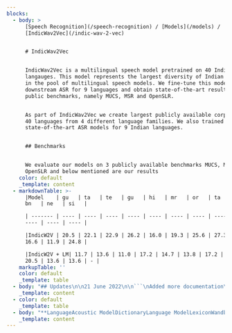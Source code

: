```yaml
---
blocks:
  - body: >
      [Speech Recognition](/speech-recognition) / [Models](/models) /
      [IndicWav2Vec](/indic-wav-2-vec)


      # IndicWav2Vec


      IndicWav2Vec is a multilingual speech model pretrained on 40 Indian
      langauges. This model represents the largest diversity of Indian languages
      in the pool of multilingual speech models. We fine-tune this model for
      downstream ASR for 9 languages and obtain state-of-the-art results on 3
      public benchmarks, namely MUCS, MSR and OpenSLR.


      As part of IndicWav2Vec we create largest publicly available corpora for
      40 languages from 4 different language families. We also trained
      state-of-the-art ASR models for 9 Indian languages.


      ## Benchmarks


      We evaluate our models on 3 publicly available benchmarks MUCS, MSR and
      OpenSLR and below mentioned are our results
    color: default
    _template: content
  - markdownTable: >-
      |Model    | gu   | ta   | te   | gu   | hi   | mr   | or   | ta   | te   |
      bn   | ne   | si   |

      | ------- | ---- | ---- | ---- | ---- | ---- | ---- | ---- | ---- | ---- |
      ---- | ---- | ---- |

      |IndicW2V | 20.5 | 22.1 | 22.9 | 26.2 | 16.0 | 19.3 | 25.6 | 27.3 | 29.3 |
      16.6 | 11.9 | 24.8 |

      |IndicW2V + LM| 11.7 | 13.6 | 11.0 | 17.2 | 14.7 | 13.8 | 17.2 | 25.0 |
      20.5 | 13.6 | 13.6 | - |
    markupTable: ''
    color: default
    _template: table
  - body: "## Updates\n\n21 June 2022\n\n```\nAdded more documentation\r\n\n```\n\n## Table of contents\n\n*   [IndicWav2Vec](https://github.com/AI4Bharat/IndicWav2Vec#indicwav2vec)\n    *   [Benchmarks](https://github.com/AI4Bharat/IndicWav2Vec#benchmarks)\n    *   [Updates](https://github.com/AI4Bharat/IndicWav2Vec#updates)\n    *   [Table of contents](https://github.com/AI4Bharat/IndicWav2Vec#table-of-contents)\n    *   [Resources](https://github.com/AI4Bharat/IndicWav2Vec#resources)\n        *   [Download Models](https://github.com/AI4Bharat/IndicWav2Vec#download-models)\n        *   [Hosted API Usage](https://github.com/AI4Bharat/IndicWav2Vec#hosted-api-usage)\n        *   [Accessing on ULCA](https://github.com/AI4Bharat/IndicWav2Vec#accessing-on-ulca)\n    *   [Quick start](https://github.com/AI4Bharat/IndicWav2Vec#quick-start)\n        *   [Python Inference](https://github.com/AI4Bharat/IndicWav2Vec#python-inference)\n        *   [Huggingface Inference](https://github.com/AI4Bharat/IndicWav2Vec#huggingface-inference)\n    *   [Tutorials](https://github.com/AI4Bharat/IndicWav2Vec#tutorials)\n        *   [Setting up your environment](https://github.com/AI4Bharat/IndicWav2Vec#setting-up-your-environment)\n        *   [Pretraining](https://github.com/AI4Bharat/IndicWav2Vec#pretraining)\n            *   [Data preparation](https://github.com/AI4Bharat/IndicWav2Vec#data-preparation)\n            *   [Manifest Creation](https://github.com/AI4Bharat/IndicWav2Vec#manifest-creation)\n        *   [Training procedure and code](https://github.com/AI4Bharat/IndicWav2Vec#training-procedure-and-code)\n        *   [Finetuning](https://github.com/AI4Bharat/IndicWav2Vec#finetuning)\n            *   [Data preparation](https://github.com/AI4Bharat/IndicWav2Vec#data-preparation-1)\n            *   [Finetuning procedure and code](https://github.com/AI4Bharat/IndicWav2Vec#finetuning-procedure-and-code)\n            *   [Finetuning procedure and code](https://github.com/AI4Bharat/IndicWav2Vec#finetuning-procedure-and-code-1)\n        *   [Language Modelling (LM)](https://github.com/AI4Bharat/IndicWav2Vec#language-modelling-lm)\n            *   [Data preparation](https://github.com/AI4Bharat/IndicWav2Vec#data-preparation-2)\n            *   [Training details](https://github.com/AI4Bharat/IndicWav2Vec#training-details)\n        *   [Evaluating ASR models](https://github.com/AI4Bharat/IndicWav2Vec#evaluating-asr-models)\n        *   [Model exporting](https://github.com/AI4Bharat/IndicWav2Vec#model-exporting)\n        *   [Deployment](https://github.com/AI4Bharat/IndicWav2Vec#deployment)\n    *   [Cite](https://github.com/AI4Bharat/IndicWav2Vec#cite)\n    *   [License](https://github.com/AI4Bharat/IndicWav2Vec#license)\n    *   [Contributors](https://github.com/AI4Bharat/IndicWav2Vec#contributors)\n    *   [Contact](https://github.com/AI4Bharat/IndicWav2Vec#contact)\n\n## Resources\n\n### Download Models\n\nFinetuned Models\n"
    _template: content
  - color: default
    _template: table
  - body: "**LanguageAcoustic ModelDictionaryLanguage ModelLexiconWandb**Bengali[fairseq](https://storage.googleapis.com/indicwav2vec-public/fine-tuning-ckpts/bengali\\_large.pt)\_|\_[\\[hf\\]](https://github.com/AI4Bharat/IndicWav2Vec/blob/main)[link](https://github.com/AI4Bharat/IndicWav2Vec/blob/main)[KenLM](https://storage.googleapis.com/indicwav2vec-public/language-models/bengali.zip)[link](https://storage.googleapis.com/indicwav2vec-public/language-models/bengali.zip)[link](https://github.com/AI4Bharat/IndicWav2Vec/blob/main)Gujarati[fairseq](https://storage.googleapis.com/indicwav2vec-public/fine-tuning-ckpts/gujarati\\_large.pt)\_/\_[hf](https://github.com/AI4Bharat/IndicWav2Vec/blob/main)[link](https://github.com/AI4Bharat/IndicWav2Vec/blob/main)[KenLM](https://storage.googleapis.com/indicwav2vec-public/language-models/guharati.zip)[link](https://storage.googleapis.com/indicwav2vec-public/language-models/guharati.zip)[link](https://github.com/AI4Bharat/IndicWav2Vec/blob/main)Hindi[fairseq](https://storage.googleapis.com/indicwav2vec-public/fine-tuning-ckpts/hindi\\_large.pt)\_/\_[hf](https://github.com/AI4Bharat/IndicWav2Vec/blob/main)[link](https://github.com/AI4Bharat/IndicWav2Vec/blob/main)[KenLM](https://storage.googleapis.com/indicwav2vec-public/language-models/hindi.zip)[link](https://storage.googleapis.com/indicwav2vec-public/language-models/hindi.zip)[link](https://github.com/AI4Bharat/IndicWav2Vec/blob/main)Marathi[fairseq](https://storage.googleapis.com/indicwav2vec-public/fine-tuning-ckpts/marathi\\_large.pt)\_/\_[hf](https://github.com/AI4Bharat/IndicWav2Vec/blob/main)[link](https://github.com/AI4Bharat/IndicWav2Vec/blob/main)[KenLM](https://storage.googleapis.com/indicwav2vec-public/language-models/marathi.zip)[link](https://storage.googleapis.com/indicwav2vec-public/language-models/marathi.zip)[link](https://github.com/AI4Bharat/IndicWav2Vec/blob/main)Nepali[fairseq](https://storage.googleapis.com/indicwav2vec-public/fine-tuning-ckpts/nepali\\_large.pt)\_/\_[hf](https://github.com/AI4Bharat/IndicWav2Vec/blob/main)[link](https://github.com/AI4Bharat/IndicWav2Vec/blob/main)[KenLM](https://storage.googleapis.com/indicwav2vec-public/language-models/nepali.zip)[link](https://storage.googleapis.com/indicwav2vec-public/language-models/nepali.zip)[link](https://github.com/AI4Bharat/IndicWav2Vec/blob/main)Odia[fairseq](https://storage.googleapis.com/indicwav2vec-public/fine-tuning-ckpts/bengali\\_large.pt)\_/\_[hf](https://github.com/AI4Bharat/IndicWav2Vec/blob/main)[link](https://github.com/AI4Bharat/IndicWav2Vec/blob/main)[KenLM](https://github.com/AI4Bharat/IndicWav2Vec/blob/main)[link](https://github.com/AI4Bharat/IndicWav2Vec/blob/main)[link](https://github.com/AI4Bharat/IndicWav2Vec/blob/main)Tamil[fairseq](https://storage.googleapis.com/indicwav2vec-public/fine-tuning-ckpts/odia\\_large.pt)\_/\_[hf](https://github.com/AI4Bharat/IndicWav2Vec/blob/main)[link](https://github.com/AI4Bharat/IndicWav2Vec/blob/main)[KenLM](https://storage.googleapis.com/indicwav2vec-public/language-models/odia.zip)[link](https://storage.googleapis.com/indicwav2vec-public/language-models/odia.zip)[link](https://github.com/AI4Bharat/IndicWav2Vec/blob/main)Telugu[fairseq](https://storage.googleapis.com/indicwav2vec-public/fine-tuning-ckpts/telugu\\_large.pt)\_/\_[hf](https://github.com/AI4Bharat/IndicWav2Vec/blob/main)[link](https://github.com/AI4Bharat/IndicWav2Vec/blob/main)[KenLM](https://storage.googleapis.com/indicwav2vec-public/language-models/telugu.zip)[link](https://storage.googleapis.com/indicwav2vec-public/language-models/telugu.zip)[link](https://github.com/AI4Bharat/IndicWav2Vec/blob/main)Sinhala[fairseq](https://storage.googleapis.com/indicwav2vec-public/fine-tuning-ckpts/sinhala\\_large.pt)\_/\_[hf](https://github.com/AI4Bharat/IndicWav2Vec/blob/main)[link](https://github.com/AI4Bharat/IndicWav2Vec/blob/main)[KenLM](https://github.com/AI4Bharat/IndicWav2Vec/blob/main)[link](https://github.com/AI4Bharat/IndicWav2Vec/blob/main)[link](https://github.com/AI4Bharat/IndicWav2Vec/blob/main)\n\nPretrained Model(\\*)\n\n**NameModel Checkpoint**IndicWav2Vec Large[fairseq](https://storage.googleapis.com/indicwav2vec-public/pretraining-ckpts/indicwav2vec-large.pt)IndicWav2Vec Base[fairseq](https://storage.googleapis.com/indicwav2vec-public/pretraining-ckpts/indicwav2vec-base.pt)\n\n(\\* Trained on 40 Indian Languages, more details can be found\_[here](https://www.aaai.org/AAAI22Papers/AAAI-12428.JavedT.pdf))\n\n### Hosted API Usage\n\nOur models are hosted at the following API end points.\n\n**LangugageLanguage CodeAPI End point**Bengalibn[https://34.65.180.101:5000/infer\\_ulca\\_bn](https://34.65.180.101:5000/infer\\_ulca\\_bn)Gujaratigu[https://34.65.180.101:5000/infer\\_ulca\\_gu](https://34.65.180.101:5000/infer\\_ulca\\_gu)Hindihi[https://216.48.182.174:4999/infer\\_ulca\\_hi](https://216.48.182.174:4999/infer\\_ulca\\_hi)Marathimr[https://34.65.180.101:5000/infer\\_ulca\\_mr](https://34.65.180.101:5000/infer\\_ulca\\_mr)Nepaline[https://34.65.180.101:5000/infer\\_ulca\\_ne](https://34.65.180.101:5000/infer\\_ulca\\_ne)Odiaor[https://34.65.180.101:5000/infer\\_ulca\\_or](https://34.65.180.101:5000/infer\\_ulca\\_or)Tamilta[https://34.65.180.101:5000/infer\\_ulca\\_ta](https://34.65.180.101:5000/infer\\_ulca\\_ta)Telugute[https://34.65.180.101:5000/infer\\_ulca\\_te](https://34.65.180.101:5000/infer\\_ulca\\_te)Sinhalasi[https://34.65.180.101:5000/infer\\_ulca\\_si](https://34.65.180.101:5000/infer\\_ulca\\_si)\n\nInput API data format\n\n```\n{\r\n    \"config\": {\r\n        \"language\":{\r\n          \"sourceLanguage\": \"#Language Code\"\r\n        },\r\n        \"transcriptionFormat\": {\"value\":\"transcript\"},\r\n        \"audioFormat\": \"wav\"\r\n    },\r\n    \"audio\": [{\r\n        \"audioContent\": \"#BASE64 Encoded String\"\r\n    }]\r\n}\r\n\r\nOR\r\n\r\n{\r\n    \"config\": {\r\n        \"language\":{\r\n          \"sourceLanguage\": \"#Language Code\"\r\n        },\r\n        \"transcriptionFormat\": {\"value\":\"transcript\"},\r\n        \"audioFormat\": \"wav\"\r\n    },\r\n    \"audio\": [{\r\n        \"audioUri\": \"#HTTP/GS path to file\"\r\n    }]\r\n}\r\n\r\n\n```\n\nOutput\n\n```\n{\r\n    \"output\": [\r\n        {\r\n            \"source\": \"सेकेंड स्टेप इस देसी है स्पेसिफाइड फॉरेस्ट राइट\"\r\n        }\r\n    ],\r\n    \"status\": \"SUCCESS\"\r\n}\r\n\n```\n\n### Accessing on ULCA\n\nOur models can be directly accessed on\_[ULCA](https://bhashini.gov.in/ulca/model/explore-models)\_by going into ASR section and filtering models by IndicWav2Vec.\n\n## Quick start\n\n### Python Inference\n\nGreedy Decoding\n\n```\npython sfi.py [--audio-file AUDIO_FILE_PATH] \n              [--ft-model FT_MODEL]\n              [--w2l-decoder viterbi]\n```\n\nKenLM Decoding\n\n\n```\npython sfi.py [--audio-file AUDIO_FILE_PATH]\n              [--ft-model FT_MODEL_PATH]\n              [--w2l-decoder kenlm]\n              [--lexicon LEXICON_PATH]\n              [--kenlm-model KENLM_MODEL_PATH]\n              [--beam-threshold BEAM_THRESHOLD]\n              [--beam-size-token BEAM_SIZE_TOKEN]\n              [--beam BEAM_SIZE]\n              [--word-score WORD_SCORE]\n              [--lm-weight LM_WEIGHT]\n              [--unk-weight UNK_WEIGHT]\n              [--sil-weight SIL_WEIGHT]\n              [--nbest NBEST]\n            \n```\n\n### Huggingface Inference\n\n*   Coming soon\n\n## Tutorials\n\n### Setting up your environment\n\nSetting up conda enviroment\n\n```\nconda create -n <env_name>conda activate <env_name>\n```\n\nInstalling/Updating Libraries\n\n\n```\nsudo apt-get install liblzma-dev libbz2-dev libzstd-dev libsndfile1-dev libopenblas-dev libfftw3-dev libgflags-dev libgoogle-glog-dev\n\nsudo apt install build-essential cmake libboost-system-dev libboost-thread-dev libboost-program-options-dev libboost-test-dev libeigen3-dev zlib1g-dev libbz2-dev liblzma-dev ffmpeg \n\npip install -r requirements.txt \n\npip install packaging soundfile swifter editdistance omegaconf\n\n```\n\nInstalling Fairseq\n\n```\ngit clone https://github.com/AI4Bharat/fairseq.git\n\ncd fairseq\n\npip install --editable ./     \n\n#[Optional for faster training]\n\ngit clone https://github.com/NVIDIA/apex\n\ncd apex\n\npip install -v --no-cache-dir --global-option=\"--cpp_ext\" --global-option=\"--cuda_ext\" \\--global-option=\"--deprecated_fused_adam\" --global-option=\"--xentropy\" \\--global-option=\"--fast_multihead_attn\" ./\n\ncd ..\n\n```\n\nInstalling KenLM\n\n```\ngit clone https://github.com/kpu/kenlm.git\n\ncd kenlm\n\nmkdir -p build && cd build\n\ncmake .. \n\nmake -j 16\n\ncd ..\n\nexport KENLM_ROOT=$PWD\n\ncd ..\n\n```\n\nInstalling Flashlight\n\n```\ngit clone https://github.com/flashlight/flashlight.git\n\ncd flashlight/bindings/python\n\nexport USE_MKL=0\n\npython setup.py install\n\n```\n\n### Pretraining\n\n#### Data preparation\n\n*   Downloading Audio Dataset (Unlabelled)\n    *   `bash dw_util.sh <path_to_urls> <data_store_path> <num_of_threads>`\n    *   The\_`<data_store_path>`\_refers to the location where the data will be downloaded. The\_`<num_of_threads>`\_can be used to control the parallelization.\n*   Voiced Activity Detection\n    *   `python vad.py <data_read_dir> <data_write_dir> <folder_name>`\n    *   The\_`<data_read_dir>`\_is the root of downloaded files which contain downloaded data in language-named-folders.\n    *   The\_`<data_write_dir>`\_is the location for saving the data after VAD step.\n    *   The\_`<folder_name>`\_refers to the names of language-named-folder for which you want to perform this VAD step.\n    *   \\*The reason why folder\\_name has been kept as a seperate entity is to allow parallelization because one can process multiple folders simultaneously.\n*   SNR Filtering\n    *   `python snr.py <data_path> <folder/language_name>`\n    *   where the\_`<data_path>`\_refers to the root path containing all the audios in language specific folders. Here it refers to the`\_<data_write_dir>`\_from the previous step. The\_`<folder/language_name>`\_refers to name of language\\_specific folder for which snr\\_filtering needs to be done. The audio data that is rejected is moved in the folder\_**\"snr\\_rejected\"**, which is created automatically.\n*   Chunking\n    *   **python chunking.py \\<chunking\\_path>**\n    *   All the audio files present in the\_`<chunking_path>`\_will be chunked and saved in the same location. The original files are\_**removed**.\n\nOr alternatively users can use the one single script\_`process_data.sh`\_to run the entire pipeline\n\n*   Usage:\_`bash process_data.sh </path/to/download> <num_of_threads>`\n*   The\_`</path/to/download>`\_refers to the location where the data will be downloaded.\n*   The\_`<num_of_threads>`\_can be used to control the parallelization.\n*   Please make sure that the relative path is urls directory is\_`../urls`\_from the script.\n\n#### Manifest Creation\n\nFor creating language-wise pretraining manifest\n\n```\npython path/to/lang_wise_manifest_creation.py /path/to/wave/files --dest /manifest/path --ext $ext --valid-percent $valid\r\n\n```\n\nFor\_`/path/to/wav/files/`\_we expect the directory to have one folder per language under the parent directory\n\nIn our pretraing, we use a\_`--valid-percent`\_as\_`0.03`\n\nFor creating a combined validation file for all languages, we concatenate all individual\_`*_valid.tsv`\_files to create a valid.tsv file.\n\n```\nimport pandas as pd\r\nimport glob\r\n\r\nfilenames = glob.glob(\"*_valid.tsv\")\r\n\r\ncombined = []\r\nfor f in filename:\r\n    df = pd.read_csv(f, skiprows=1, names=['f', 'd'], sep='\\t')\r\n    combined.append(df)\r\n\r\ndf_combined = pd.concat(combined, axis=0, ignore_index=True)\r\ndf_combined.to_csv('valid.tsv', index=True, header=False, sep='\\t')\r\n\n```\n\nWe then add the\_`/path/to/wav/files/`\_to the first line of the\_`valid.tsv`\_file\n\n### Training procedure and code\n\nFor pretraining the model we do multi-node training and schedule the runs with slurm.\n\nFollowing is the invocation script for training IndicWav2Vec base starting from Wav2Vec2.0 English base ckeckpoint\n\n```\nfairseq-hydra-train \\\r\n  task.data=/path/to/manifest/directory \\\r\n  common.wandb_project=<wandb project name> \\\r\n  task._name=temp_sampled_audio_pretraining \\\r\n  +task.sampling_alpha=0.7 \\\r\n  common.log_interval=200 \\\r\n  common.log_format=tqdm \\\r\n  dataset.max_tokens=3000000 \\\r\n  common.user_dir=/path/to/custom_task/directory \\\r\n  checkpoint.save_dir=/path/to/save/model/checkpoints \\\r\n  checkpoint.restore_file=/path/to wav2vec2-english-base/checkpoint.pt \\\r\n  +optimization.update_freq='[2]' \\\r\n  optimization.clip_norm=0.5 \\\r\n  checkpoint.reset_optimizer=true \\\r\n  distributed_training.distributed_world_size=<total GPUs> \\\r\n  distributed_training.distributed_port=$PORT \\\r\n  --config-dir /path/to/configs/directory \\\r\n  --config-name wav2vec2_base_librispeech\"\r\n\n```\n\nFor Large model we override the above configuration with\n\n```\n  checkpoint.restore_file=/path/to wav2vec2-english-large/checkpoint.pt \\\r\n  +optimization.update_freq='[6]' \\\r\n  lr_scheduler.warmup_updates=0 \\\r\n  --config-name wav2vec2_large_librivox\"\r\n\n```\n\nConfigs for both the models are provided in the configs directory\n\n### Finetuning\n\n#### Data preparation\n\n*   Sampling correction (if required for a dataset): For datasets, that are not sampled uniformly at 16kHz, the user may run the following command to normalize the data first.\n\n```\nbash normalize_sr.sh <path/to/the/folder/to/normalize> <ext|wav|mp3>\n```\n\n*   Manifest creation\n    *   Make a new directory and name it (say\_`mucs`)\n    *   Download and extract the benchmark data inside mucs. The data should be extracted in such a way that each folder inside should contain data for a particular language i.e each language specific folder should contain train, valid and test folder and within them the audio + transcript.txt\n    *   Note that the transcript.txt contain entries of the following type\n\n```\n<filename1> <transcript1> #just the filename and not the path\n\n<filename2> <transcript2>\n\n<filename3> <transcript3>\n\n<filename4> <transcript4>\n\n...\n```\n\n*   Sample structure of folder tree:\n\n```\nmucs(or msr/openslr)\n    ├── hindi\n    │\_\_ ├── test\n    │\_\_ │\_\_ ├── audio\n    │\_\_ │\_\_ └── transcript.txt\n    │\_\_ ├── train\n    │\_\_ │\_\_ ├── audio\n    │\_\_ │\_\_ └── transcript.txt\n    │\_\_ └── valid\n    │\_\_     ├── audio\n    │\_\_     └── transcript.txt\n    └── marathi\n        ├── test\n        │\_\_ ├── audio\n        │\_\_ └── transcript.txt\n        ├── train\n        │\_\_ ├── audio\n        │\_\_ └── transcript.txt\n        └── valid\n            ├── audio\n            └── transcript.txt\n        .\n        .\n        .\n        .\n```\n\n*   Creating the manifest\n\n```\nbash m_process.sh <path/to/the/root/folder/(mucs)>\n```\n\n*   The would result in creation of manifest folders in each language specific folder which can the be used with fairseq for finetuning.\n\n#### Finetuning procedure and code\n\nFollowing is the invocation script for finetuning IndicWav2Vec large on a particular language\n\n```\nfairseq-hydra-train \\\r\n  task.data=/path/to/finetune/manifest/directory/for/a/particular/language \\\r\n  common.wandb_project=<wandb project name> \\\r\n  model.w2v_path=/path/to/pretrained/model_large.pt \\\r\n  common.log_interval=50 \\\r\n  common.log_format=tqdm \\\r\n  dataset.max_tokens=1000000 \\\r\n  checkpoint.save_dir=/path/to/save/model/fine_tune_checkpoints \\\r\n  +optimization.update_freq='[1]' \\\r\n  distributed_training.distributed_world_size=<total GPUs> \\\r\n  --config-dir /path/to/configs/directory \\\r\n  --config-name ai4b_xlsr\"\r\n\n```\n\nFor IndicWav2Vec Base model we override the above configuration with\n\n```\n  model.w2v_path=/path/to/pretrained/model_base.pt \\\r\n  --config-name ai4b_base\"\r\n\n```\n\nConfigs for both the models are provided in the\_[finetune\\_configs](https://github.com/AI4Bharat/IndicWav2Vec/blob/main)\_directory\n\n#### Finetuning procedure and code\n\n### Language Modelling (LM)\n\nWe train 6-grams Statistical LM using\_[KenLM library](https://kheafield.com/code/kenlm/).\n\n#### Data preparation\n\n*   Prepare training manifest using\_[fairseq](https://github.com/pytorch/fairseq/tree/master/examples/wav2vec)\_and copy its path.\n*   Prepare clean\\_dump.txt containing\_`\"\\n\"`\_separated rows of text data.\n*   Add\_`dict.txt`\_containing\_`comma(,)`\_separated rows of characters and its' index.\n*   Add these two files to the\_`{lang}`\_folder, where\_`lang`\_denotes the language for which lm is to be trained.\n\n> Command to clean transcripts and prepare lexicon for training:\n\n```\npython utils/clean_corpus.py -d=<lm directory path> -l=<lang> --transcript=<speech transcript folder path> --st=<start code of lang> --en=<end code of lang> --top_k=<'k' most frequent words for vocab>\r\n\n```\n\n#### Training details\n\n> Run lm-training:\_`bash scripts/train_lm.sh <lm directory path> <lang>`.\n\nOuput will be generate at:\_`\"<lm directory path>/<lang>\"`.\n\n### Evaluating ASR models\n\n*   Evaluation using fairseq (infer.py)\n\n```\npython3 fairseq/speech_recognition/infer.py ${manifest_path} --task audio_finetuning \\\n--nbest 1 --path ${checkpoint_path} --gen-subset ${valid|test} --results-path ${result_path} --w2l-decoder {viterbi | kenlm} \\\n--lm-weight 0 --word-score 0 --sil-weight 0 --criterion ctc --labels ltr --max-tokens 5000000 \\\n--post-process letter\n```\n\n*   This is default fairseq evaluation command and more documentation about this command can be seen\_[here](https://github.com/AI4Bharat/IndicWav2Vec/blob/main)\n\n### Model exporting\n\n*   Huggingface\n*   ONNX/Torchscript\n\n### Deployment\n\n*   Server (Flask)\n    *   Install Flask\_`pip install flask flask-cors`\n    *   Change path for the acoustic models, decoding strategy, language models and lexicon in the Make path changes in\_`app/models_dict.json`\n    *   run server\_`python app/flask_dep.py`\n*   Server (Torchserve)\n    *   Coming soon\n*   Mobile\n    *   Coming soon\n\n## Cite\n\nPlease cite out work as:\n\n```\n@inproceedings{javed2021building,\r\n    title = {Towards Building ASR Systems for the Next Billion Users},\r\n    author = {Tahir Javed and Sumanth Doddapaneni and Abhigyan Raman and Kaushal Santosh Bhogale and Gowtham Ramesh and Anoop Kunchukuttan and Pratyush Kumar and Mitesh M. Khapra},\r\n    booktitle = \"Proceedings of the AAAI Conference on Artificial Intelligence\",\r\n    year = \"2022 (to appear)\",\r\n}\n```\n\n## License\n\nIndicWav2Vec is\_[MIT](https://choosealicense.com/licenses/mit/)-licensed. The license applies to all the pretrained, fine-tuned and language models\n\n## Contributors\n\n*   Tahir Javed, (IITM, AI4Bharat)\n*   Sumanth Doddapaneni, (AI4Bharat, RBCDSAI)\n*   Abhigyan Raman, (AI4Bharat)\n*   Kaushal Bhogale, (AI4Bharat)\n*   Gowtham Ramesh, (AI4Bharat, RBCDSAI)\n*   Anoop Kunchukuttan, (Microsoft, AI4Bharat)\n*   Pratyush Kumar, (Microsoft, AI4Bharat)\n*   Mitesh Khapra, (IITM, AI4Bharat, RBCDSAI)\n\n## Contact\n\n*   Anoop Kunchukuttan ([anoop.kunchukuttan@gmail.com](mailto:anoop.kunchukuttan@gmail.com))\n*   Mitesh Khapra ([miteshk@cse.iitm.ac.in](mailto:miteshk@cse.iitm.ac.in))\n*   Pratyush Kumar ([pratyush@cse.iitm.ac.in](mailto:pratyush@cse.iitm.ac.in))\n\n## Acknowledgements\n\nWe would like to thank EkStep Foundation for their generous grant which helped in setting up the Centre for AI4Bharat at IIT Madras to support our students, research staff, data and computational requirements. We would like to thank The Ministry of Electronics and Information Technology (NLTM) for its grant to support the creation of datasets and models for Indian languages under its ambitions Bhashini project. We would also like to thank the Centre for Development of Advanced Computing, India (C-DAC) for providing access to the Param Siddhi supercomputer for training our models. Lastly, we would like to thank Microsoft for its grant to create datasets, tools and resources for Indian languages.\n"
    _template: content
---
```


